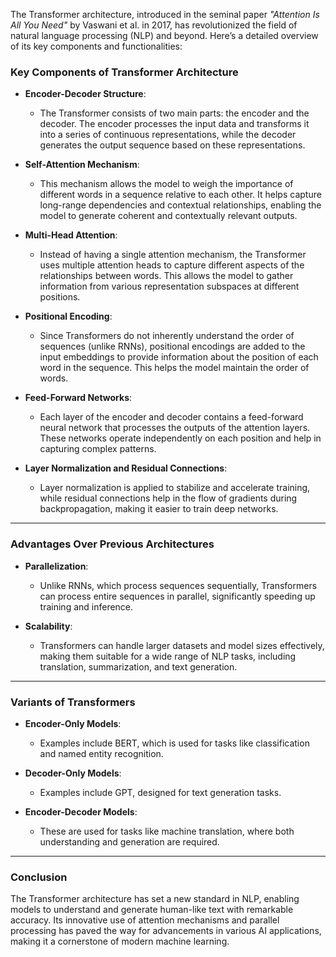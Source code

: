 The Transformer architecture, introduced in the seminal paper *"Attention Is All You Need"* by Vaswani et al. in 2017, has revolutionized the field of natural language processing (NLP) and beyond. Here’s a detailed overview of its key components and functionalities:

### Key Components of Transformer Architecture

- **Encoder-Decoder Structure**:
  - The Transformer consists of two main parts: the encoder and the decoder. The encoder processes the input data and transforms it into a series of continuous representations, while the decoder generates the output sequence based on these representations.

- **Self-Attention Mechanism**:
  - This mechanism allows the model to weigh the importance of different words in a sequence relative to each other. It helps capture long-range dependencies and contextual relationships, enabling the model to generate coherent and contextually relevant outputs.

- **Multi-Head Attention**:
  - Instead of having a single attention mechanism, the Transformer uses multiple attention heads to capture different aspects of the relationships between words. This allows the model to gather information from various representation subspaces at different positions.

- **Positional Encoding**:
  - Since Transformers do not inherently understand the order of sequences (unlike RNNs), positional encodings are added to the input embeddings to provide information about the position of each word in the sequence. This helps the model maintain the order of words.

- **Feed-Forward Networks**:
  - Each layer of the encoder and decoder contains a feed-forward neural network that processes the outputs of the attention layers. These networks operate independently on each position and help in capturing complex patterns.

- **Layer Normalization and Residual Connections**:
  - Layer normalization is applied to stabilize and accelerate training, while residual connections help in the flow of gradients during backpropagation, making it easier to train deep networks.

---

### Advantages Over Previous Architectures

- **Parallelization**:
  - Unlike RNNs, which process sequences sequentially, Transformers can process entire sequences in parallel, significantly speeding up training and inference.

- **Scalability**:
  - Transformers can handle larger datasets and model sizes effectively, making them suitable for a wide range of NLP tasks, including translation, summarization, and text generation.

---

### Variants of Transformers

- **Encoder-Only Models**:
  - Examples include BERT, which is used for tasks like classification and named entity recognition.

- **Decoder-Only Models**:
  - Examples include GPT, designed for text generation tasks.

- **Encoder-Decoder Models**:
  - These are used for tasks like machine translation, where both understanding and generation are required.

---

### Conclusion

The Transformer architecture has set a new standard in NLP, enabling models to understand and generate human-like text with remarkable accuracy. Its innovative use of attention mechanisms and parallel processing has paved the way for advancements in various AI applications, making it a cornerstone of modern machine learning.
